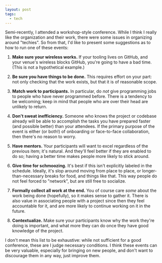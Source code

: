 ```yaml
---
layout: post
tags:
  - tech
---
```


Semi-recently, I attended a workshop-style conference.  While I think I really
like the organization and their work, there were some issues in organizing
around "techies".  So from that, I'd like to present some suggestions as to
how to run one of these events:

1. **Make sure your wireless works.**  If your tooling lives on GitHub, and
   your venue's wireless blocks GitHub, you're going to have a bad time.
   (This is not a hypothetical example.)

1. **Be sure you have things to be done.**  This requires effort on your part:
   not only checking that the work exists, but that it is of reasonable
   scope.

1. **Match work to participants.**  In particular, do *not* give programming
   jobs to people who have never programmed before.  There is a tendency to be
   welcoming; keep in mind that people who are over their head are unlikely to
   return.

1. **Don't sweat inefficiency.**  Someone who knows the project or codebase
   already will be able to accomplish the tasks you have prepared faster (and
   possible better) than your attendees.  If the primary purpose of the event is
   either (or both!) of onboarding or face-to-face collaboration, then there's
   no reason to worry.
   
1. **Have mentors.**  Your participants will want to excel regardless of the
   previous item; it's natural.  And they'll feel better if they are enabled
   to do so; having a better time makes people more likely to stick around.

1. **Give time for schmoozing.**  It's best if this isn't explicitly labeled
   in the schedule.  Ideally, it's slop around moving from place to place, or
   longer-than-necessary breaks for food, and things like that.  This way
   people do not feel forced to "network", but are still free to socialize.

1. **Formally collect all work at the end.** You of course care *some* about
   the work being done (hopefully), so it makes sense to gather it.  There is
   also value in associating people with a project since then they feel
   accountable for it, and are more likely to continue working on it in the
   future.

1. **Contextualize.**  Make sure your participants know why the work they're
   doing is important, and what more they can do once they have good knowledge
   of the project.

I don't mean this list to be exhaustive: while not sufficient for a good
conference, these are I judge necessary conditions.  I think these events can
be very valuable, especially for bringing on new people, and don't want to
discourage them in any way, just improve them.
